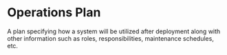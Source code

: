 # Operations Plan


A plan specifying how a system will be utilized after deployment along
with other information such as roles, responsibilities, maintenance
schedules, etc.

